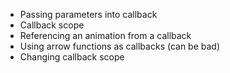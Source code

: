 - Passing parameters into callback
- Callback scope
- Referencing an animation from a callback
- Using arrow functions as callbacks (can be bad)
- Changing callback scope
